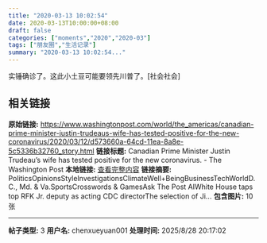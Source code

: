 ```yaml
---
title: "2020-03-13 10:02:54"
date: 2020-03-13T10:00:00+08:00
draft: false
categories: ["moments","2020","2020-03"]
tags: ["朋友圈","生活记录"]
summary: "2020-03-13 10:02:54..."
---
```


实锤确诊了。这此小土豆可能要领先川普了。[社会社会]

## 相关链接

**原始链接:** https://www.washingtonpost.com/world/the_americas/canadian-prime-minister-justin-trudeaus-wife-has-tested-positive-for-the-new-coronavirus/2020/03/12/d573660a-64cd-11ea-8a8e-5c5336b32760_story.html
**链接标题:** Canadian Prime Minister Justin Trudeau’s wife has tested positive for the new coronavirus. - The Washington Post
**本地链接:** [查看完整内容](/link_content/2020/03/2020-03-13/link_content/)
**链接摘要:** PoliticsOpinionsStyleInvestigationsClimateWell+BeingBusinessTechWorldD.C., Md. & Va.SportsCrosswords & GamesAsk The Post AIWhite House taps top RFK Jr. deputy as acting CDC directorThe selection of Ji...
**包含图片:** 10 张

---

**帖子类型:** 3
**用户名:** chenxueyuan001
**处理时间:** 2025/8/28 20:17:02